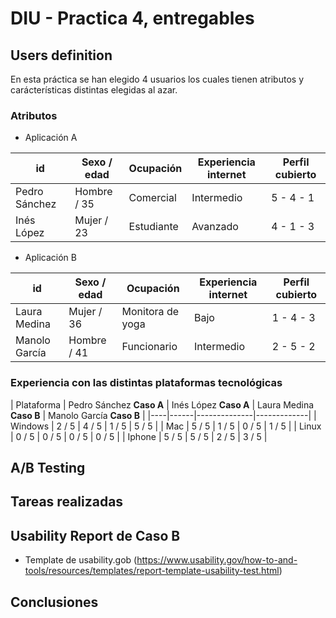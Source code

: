 # DIU - Practica 4, entregables


## Users definition

En esta práctica se han elegido 4 usuarios los cuales tienen atributos y carácterísticas distintas elegidas al azar. 

### Atributos

- Aplicación A

| id | Sexo / edad | Ocupación | Experiencia internet | Perfil cubierto |
|----|------|--------------|-------------|-----|
| Pedro Sánchez | Hombre / 35 | Comercial | Intermedio | 5 - 4 - 1 |
| Inés López | Mujer / 23 | Estudiante | Avanzado | 4 - 1 - 3 |

- Aplicación B

| id | Sexo / edad | Ocupación | Experiencia internet | Perfil cubierto |
|----|------|--------------|-------------|-----|
| Laura Medina | Mujer / 36 | Monitora de yoga | Bajo | 1 - 4 - 3 |
| Manolo García | Hombre / 41 | Funcionario | Intermedio | 2 - 5 - 2 |

### Experiencia con las distintas plataformas tecnológicas

| Plataforma | Pedro Sánchez **Caso A** | Inés López **Caso A** | Laura Medina **Caso B** | Manolo García **Caso B** |
|----|------|--------------|-------------|
| Windows | 2 / 5 | 4 / 5 | 1 / 5 | 5 / 5 |
| Mac | 5 / 5 | 1 / 5 | 0 / 5 | 1 / 5 |
| Linux | 0 / 5 | 0 / 5 | 0 / 5 | 0 / 5 |
| Iphone | 5 / 5 | 5 / 5 | 2 / 5 | 3 / 5 |

## A/B Testing 


## Tareas realizadas 


## Usability Report de Caso B

* Template de usability.gob (https://www.usability.gov/how-to-and-tools/resources/templates/report-template-usability-test.html) 

## Conclusiones
